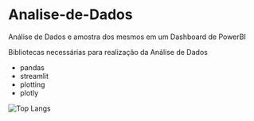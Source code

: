 # Analise-de-Dados
Análise de Dados e amostra dos mesmos em um Dashboard de PowerBI

Bibliotecas necessárias para realização da Análise de Dados
- pandas
- streamlit
- plotting
- plotly

![Top Langs](https://github-readme-stats.vercel.app/api/top-langs/?username=devgabrielc&layout=compact)